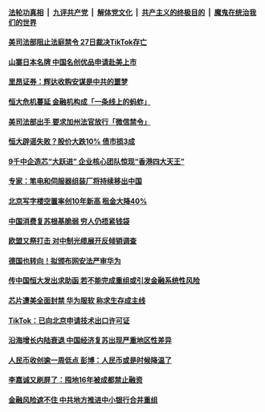 

####  [法轮功真相](../../../../basic/blob/master/README.md?t=09262131) &nbsp;|&nbsp; [九评共产党](../../../../9ping.md/blob/master/README.md?t=09262131) &nbsp;|&nbsp; [解体党文化](../../../../jtdwh.md/blob/master/README.md?t=09262131)  &nbsp;|&nbsp; [共产主义的终极目的](../../../../gczydzjmd.md/blob/master/README.md?t=09262131) &nbsp;|&nbsp; [魔鬼在统治我们的世界](../../../../mgztzwmdsj.md/blob/master/README.md?t=09262131) 

#### [美司法部阻止法庭禁令  27日裁决TikTok存亡](../pages/soh7/425938.md?t=09262131) 
#### [山寨日本名牌 中国名创优品申请赴美上市](../pages/soh7/425854.md?t=09262131) 
#### [里昂证券：辉达收购安谋是中共的噩梦](../pages/soh7/425848.md?t=09262131) 
#### [恒大危机蔓延 金融机构成「一条线上的蚂蚱」](../pages/soh7/425836.md?t=09262131) 
#### [美司法部出手 要求加州法官放行「微信禁令」](../pages/soh7/425704.md?t=09262131) 
#### [恒大辟谣失败？股价大跌10% 债市损3成](../pages/soh7/425662.md?t=09262131) 
#### [9千中企造芯“大跃进” 企业核心团队惊现“香港四大天王”](../pages/soh7/425524.md?t=09262131) 
#### [专家：笔电和伺服器组装厂将持续移出中国](../pages/soh7/425470.md?t=09262131) 
#### [北京写字楼空置率创10年新高 租金大降40%](../pages/soh7/425467.md?t=09262131) 
#### [中国消费复苏根基脆弱 穷人仍捂紧钱袋](../pages/soh7/425458.md?t=09262131) 
#### [欧盟又祭打击 对中制光缆展开反倾销调查](../pages/soh7/425443.md?t=09262131) 
#### [德国也转向！拟颁布网安法严审华为](../pages/soh7/425440.md?t=09262131) 
#### [传中国恒大发出求助函 若不能完成重组或引发金融系统性风险](../pages/soh7/425407.md?t=09262131) 
#### [芯片遭美全面封禁 华为服软 称求生存成主线](../pages/soh7/425149.md?t=09262131) 
#### [TikTok：已向北京申请技术出口许可证](../pages/soh7/425131.md?t=09262131) 
#### [沿海增长内陆衰退 中国经济复苏出现严重地区性差异](../pages/soh7/425104.md?t=09262131) 
#### [人民币收创逾一周低点  彭博：人民币或是时候降温了](../pages/soh7/425062.md?t=09262131) 
#### [李嘉诚又刷屏了：囤地16年被成都禁止融资](../pages/soh7/425053.md?t=09262131) 
#### [金融风险遮不住 中共地方推进中小银行合并重组](../pages/soh7/425047.md?t=09262131) 
